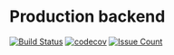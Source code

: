 # Production backend

[![Build Status](https://travis-ci.org/theproduction/backend.svg?branch=master)](https://travis-ci.org/theproduction/backend)
[![codecov](https://codecov.io/gh/HueyPark/production/branch/master/graph/badge.svg)](https://codecov.io/gh/HueyPark/production)
[![Issue Count](https://lima.codeclimate.com/github/HueyPark/production/badges/issue_count.svg)](https://lima.codeclimate.com/github/HueyPark/production)
